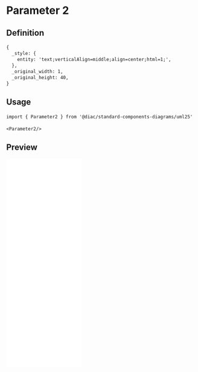 # Parameter 2

## Definition

```
{
  _style: { 
    entity: 'text;verticalAlign=middle;align=center;html=1;',
  },
  _original_width: 1,
  _original_height: 40,
}
```

## Usage

```
import { Parameter2 } from '@diac/standard-components-diagrams/uml25'

<Parameter2/>
```

## Preview

<img src="./parameter-2.png" width="200"/>
